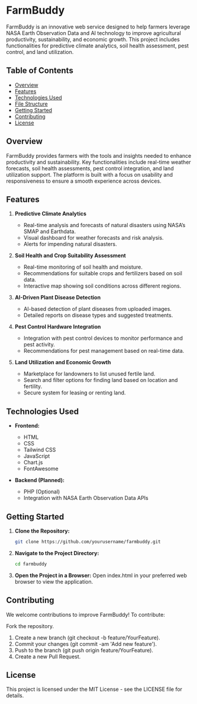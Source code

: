 # FarmBuddy

FarmBuddy is an innovative web service designed to help farmers leverage NASA Earth Observation Data and AI technology to improve agricultural productivity, sustainability, and economic growth. This project includes functionalities for predictive climate analytics, soil health assessment, pest control, and land utilization.

## Table of Contents
- [Overview](#overview)
- [Features](#features)
- [Technologies Used](#technologies-used)
- [File Structure](#file-structure)
- [Getting Started](#getting-started)
- [Contributing](#contributing)
- [License](#license)

## Overview

FarmBuddy provides farmers with the tools and insights needed to enhance productivity and sustainability. Key functionalities include real-time weather forecasts, soil health assessments, pest control integration, and land utilization support. The platform is built with a focus on usability and responsiveness to ensure a smooth experience across devices.

## Features

1. **Predictive Climate Analytics**
   - Real-time analysis and forecasts of natural disasters using NASA’s SMAP and Earthdata.
   - Visual dashboard for weather forecasts and risk analysis.
   - Alerts for impending natural disasters.

2. **Soil Health and Crop Suitability Assessment**
   - Real-time monitoring of soil health and moisture.
   - Recommendations for suitable crops and fertilizers based on soil data.
   - Interactive map showing soil conditions across different regions.

3. **AI-Driven Plant Disease Detection**
   - AI-based detection of plant diseases from uploaded images.
   - Detailed reports on disease types and suggested treatments.

4. **Pest Control Hardware Integration**
   - Integration with pest control devices to monitor performance and pest activity.
   - Recommendations for pest management based on real-time data.

5. **Land Utilization and Economic Growth**
   - Marketplace for landowners to list unused fertile land.
   - Search and filter options for finding land based on location and fertility.
   - Secure system for leasing or renting land.

## Technologies Used

- **Frontend:**
  - HTML
  - CSS
  - Tailwind CSS
  - JavaScript
  - Chart.js
  - FontAwesome

- **Backend (Planned):**
  - PHP (Optional)
  - Integration with NASA Earth Observation Data APIs

## Getting Started

1. **Clone the Repository:**

   ```bash
   git clone https://github.com/yourusername/farmbuddy.git

2. **Navigate to the Project Directory:**
   ```bash
   cd farmbuddy
4. **Open the Project in a Browser:**
   Open index.html in your preferred web browser to view the application.
   
## Contributing
We welcome contributions to improve FarmBuddy! To contribute:

Fork the repository.
1. Create a new branch (git checkout -b feature/YourFeature).
3. Commit your changes (git commit -am 'Add new feature').
4. Push to the branch (git push origin feature/YourFeature).
5. Create a new Pull Request.
   
##  License
This project is licensed under the MIT License - see the LICENSE file for details.
